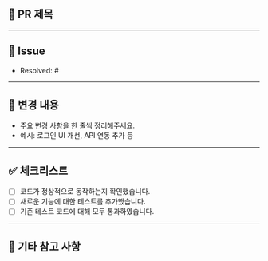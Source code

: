 ## 📌 PR 제목

<!-- 간단하고 명확한 PR 제목을 작성해주세요. -->

---

## 💢 Issue
- Resolved: #

---

## 📝 변경 내용

- 주요 변경 사항을 한 줄씩 정리해주세요.
- 예시: 로그인 UI 개선, API 연동 추가 등

---

## ✅ 체크리스트

- [ ] 코드가 정상적으로 동작하는지 확인했습니다.
- [ ] 새로운 기능에 대한 테스트를 추가했습니다.
- [ ] 기존 테스트 코드에 대해 모두 통과하였습니다.

---

## 💬 기타 참고 사항

<!-- 추가로 논의할 내용이나 특이사항이 있다면 작성해주세요. -->
